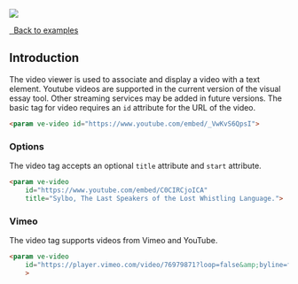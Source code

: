 <a href="https://juncture-digital.org"><img src="https://gitcdn.link/repo/jstor-labs/juncture/main/images/ve-button.png"></a>

<param ve-config
       title="Video examples"
       banner="https://upload.wikimedia.org/wikipedia/commons/thumb/7/75/WorldMap-A_with_Frame.png/1024px-WorldMap-A_with_Frame.png"
       layout="vtl"
       author="JSTOR Labs team">

<a class="nav" href="/examples"><i class="fas fa-arrow-circle-left"></i>&nbsp;&nbsp;Back to examples</a>

## Introduction
The video viewer is used to associate and display a video with a text element. Youtube videos are supported in the current version of the visual essay tool. Other streaming services may be added in future versions.
The basic tag for video requires an `id` attribute for the URL of the video. 
```html
<param ve-video id="https://www.youtube.com/embed/_VwKvS6QpsI">
```
<param ve-video id="https://www.youtube.com/embed/_VwKvS6QpsI">

### Options
The video tag accepts an optional `title` attribute and `start` attribute.
```html
<param ve-video
	id="https://www.youtube.com/embed/C0CIRCjoICA"
	title="Sylbo, The Last Speakers of the Lost Whistling Language.">
```
<param ve-video
	id="https://www.youtube.com/embed/C0CIRCjoICA"
	title="Sylbo, The Last Speakers of the Lost Whistling Language.">
	
### Vimeo
The video tag supports videos from Vimeo and YouTube.
```html
<param ve-video
	id="https://player.vimeo.com/video/76979871?loop=false&amp;byline=false&amp;portrait=false&amp;title=false&amp;speed=true&amp;transparent=0&amp;gesture=media"
	>
```
<param ve-video
	id="https://player.vimeo.com/video/76979871?loop=false&amp;byline=false&amp;portrait=false&amp;title=false&amp;speed=true&amp;transparent=0&amp;gesture=media"
	>
